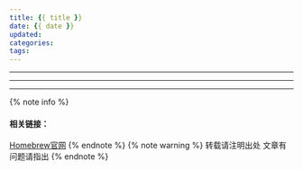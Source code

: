 ```yaml
---
title: {{ title }}
date: {{ date }}
updated: 
categories:
tags:
---
```

---
>

<!-- more -->

***
<!-- 内容 -->
***
{% note info %} 
#### 相关链接：
[Homebrew官网](https://brew.sh)
{% endnote %}
{% note warning %} 
转载请注明出处 
文章有问题请指出
{% endnote %}
<!-- gitgem评论模块 -->
<div id="container"></div>
<link rel="stylesheet" href="https://imsun.github.io/gitment/style/default.css">
<script src="https://imsun.github.io/gitment/dist/gitment.browser.js"></script>
<script>
var gitment = new Gitment({
    id: '页面 ID', // 可选。默认为 location.href
    owner: 'SwiftBMan', // 可以是你的GitHub用户名，也可以是github id
    repo: 'SwiftBMan.github.io',
    oauth: {
                client_id: '39eef23ae837add047ec',
                client_secret: '18622bf0a663c728c64a8c65c55788007b1d3247',
            },
})
gitment.render('container')
</script>
